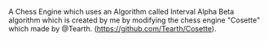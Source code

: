 A Chess Engine which uses an Algorithm called Interval Alpha Beta algorithm which is created by me by modifying the chess engine "Cosette" which made by @Tearth. (https://github.com/Tearth/Cosette). 
